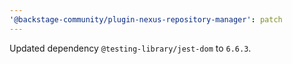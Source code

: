 ```yaml
---
'@backstage-community/plugin-nexus-repository-manager': patch
---
```


Updated dependency `@testing-library/jest-dom` to `6.6.3`.
